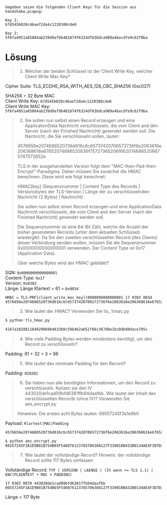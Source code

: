 ```
Gegeben seien die folgenden Client Keys für die Session aus handshake.pcapng: 

Key 1:  
67d545b020c46aef2da4c1220380cde0 

Key 2: 
5f6fa4951a65884ab239d9af9b481874f6324df63bdca909a4bacdfe9c62f9ba
```

# Lösung

> 1. Welcher der beiden Schlüssel ist der Client Write Key, welcher Client Write Mac Key? 

Cipher Suite: TLS_ECDHE_RSA_WITH_AES_128_CBC_SHA256 (0xc027)

SHA256 = 32 Byte MAC  
Client Write Key: `67d545b020c46aef2da4c1220380cde0`  
Client Write MAC Key: `5f6fa4951a65884ab239d9af9b481874f6324df63bdca909a4bacdfe9c62f9ba`

> 2. Sie sollen nun selbst einen Record erzeugen und eine ApplicationData Nachricht verschlüsseln, die vom Client and den Server (nach der Finished Nachricht) gesendet werden soll. 
> Die Nachricht, die Sie verschlüsseln sollen, lautet: 
>
> 4576656e2074686520736d616c6c65737420706572736f6e2063616e206368616e67652074686520636f75727365206f6620746865206675747572652e
> 
> TLS in der ausgehandelten Version folgt dem "MAC-then-Pad-then-Encrypt"-Paradigma. Daher müssen Sie zunächst die HMAC berechnen. Diese wird wie folgt berechnet: 
>
> HMAC[key] (Sequenznummer | Content Type des Records | Versionsbytes der TLS-Version | Länge der zu verschlüsselnden Nachricht (2 Bytes) | Nachricht)
>
> Sie sollen nun selbst einen Record erzeugen und eine ApplicationData Nachricht verschlüsseln, die vom Client and den Server (nach der Finished Nachricht) gesendet werden soll.
>
> Die Sequenznummer ist eine 64-Bit Zahl, welche die Anzahl der bisher gesendeten Records (unter dem aktuellen Schlüssel) wiedergibt. Da Sie den zweiten verschlüsselten Record (des Clients) dieser Verbindung senden wollen, müssen Sie die Sequenznummer 0x0000000000000001 verwenden. Der Content Type ist 0x17 (Application Data).
>
> Über welche Bytes wird der HMAC gebildet? 


SQN: `0x0000000000000001`  
Content-Type: `0x17`  
Version: `0x0303`  
Länge: Länge Klartext = 61 = `0x003d`

```
HMAC = TLS-PRF[client_write_mac_key](0000000000000001 17 0303 003d 4576656e2074686520736d616c6c65737420706572736f6e2063616e206368616e67652074686520636f75727365206f6620746865206675747572652e)
```

> 3. Wie lautet der HMAC? Verwenden Sie tls_ hmac.py

```bash
$ python tls_hmac.py

4167a102881164829869b4633b0c59b462a651f66c367d0e1bc8db40dace705c
```

> 4. Wie viele Padding Bytes werden mindestens benötigt, um den Record zu verschlüsseln? 

Padding: 61 + 32 + 3 = 96

> 5. Wie lautet das minimale Padding für den Record? 

Padding: `020202`

> 6. Sie haben nun alle benötigten Informationen, um den Record zu verschlüsseln.  Nutzen sie den IV 443020de1cad09bfd6381ffb94daafbb. Wie lautet der Inhalt des verschlüsselten Records (ohne IV)? Verwenden Sie aes_encrypt.py
> 
> Hinweise: Die ersten acht Bytes lauten: 06557245f3a1e9b0

Payload: `Klartext|MAC|Padding`
```
4576656e2074686520736d616c6c65737420706572736f6e2063616e206368616e67652074686520636f75727365206f6620746865206675747572652e4167a102881164829869b4633b0c59b462a651f66c367d0e1bc8db40dace705c020202
```

```bash
$ python aes_encrypt.py
06557245F3A1E9B01B754B65F54607612378570630A127F330010B432B0134AE4F3D7D3AA5B9DF98675D9B144557849C3B0954C2B9279FF7E6EABBE2191FD6F6D14142249772847CEDC56E07567248A744D002AE5410BE21D8EE2AF241622478
```

> 7. Wie lautet der vollständige Record?
> Hinweis: der vollständige Record sollte 117 Bytes umfassen

Vollständige Record: `TYP | VERSION | LAENGE | (IV wenn >= TLS 1.1) | ENC(PLAINTEXT + MAC + PADDING)`  
```
17 0303 0070 443020de1cad09bfd6381ffb94daafbb 06557245F3A1E9B01B754B65F54607612378570630A127F330010B432B0134AE4F3D7D3AA5B9DF98675D9B144557849C3B0954C2B9279FF7E6EABBE2191FD6F6D14142249772847CEDC56E07567248A744D002AE5410BE21D8EE2AF241622478
```
Länge = 117 Byte
